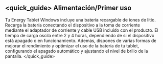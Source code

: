﻿## <quick_guide> Alimentación/Primer uso
Tu Energy Tablet Windows incluye una batería recargable de iones de litio. Recarga la batería conectando el dispositivo a la toma de corriente mediante el adaptador de corriente y cable USB incluido con el producto. El tiempo de carga oscila entre 2 y 4 horas, dependiendo de si el dispositivo está apagado o en funcionamiento.
Además, dispones de varias formas de mejorar el rendimiento y optimizar el uso de la batería de tu tablet, configurando el apagado automático y ajustando el nivel de brillo de la pantalla.
</quick_guide>

